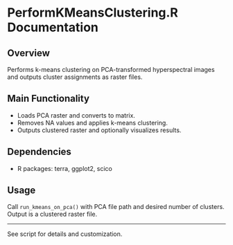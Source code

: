 # PerformKMeansClustering.R Documentation

## Overview
Performs k-means clustering on PCA-transformed hyperspectral images and outputs cluster assignments as raster files.

## Main Functionality
- Loads PCA raster and converts to matrix.
- Removes NA values and applies k-means clustering.
- Outputs clustered raster and optionally visualizes results.

## Dependencies
- R packages: terra, ggplot2, scico

## Usage
Call `run_kmeans_on_pca()` with PCA file path and desired number of clusters. Output is a clustered raster file.

---
See script for details and customization.